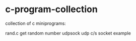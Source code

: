 # c-program-collection
collection of c miniprograms:

rand.c    get random number
udpsock   udp c/s socket example
